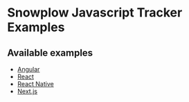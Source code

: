 # Snowplow Javascript Tracker Examples

## Available examples

- [Angular](angular/ngSnowplow)
- [React](react)
- [React Native](react-native-example)
- [Next.js](nextjs)

